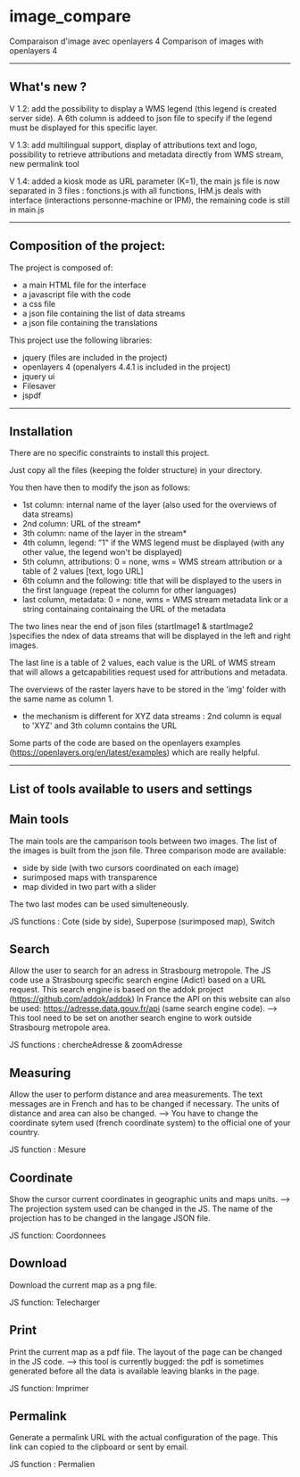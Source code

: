 # image_compare
Comparaison d'image avec openlayers 4
Comparison of images with openlayers 4

-------------
What's new ?
-------------
V 1.2: add the possibility to display a WMS legend (this legend is created server side). A 6th column is addeed to json file to specify if the legend must be displayed for this specific layer.

V 1.3: add multilingual support, display of attributions text and logo, possibility to retrieve attributions and metadata directly from WMS stream, new permalink tool

V 1.4: added a kiosk mode as URL parameter (K=1), the main js file is now separated in 3 files : fonctions.js with all functions, IHM.js deals with interface (interactions personne-machine or IPM), the remaining code is still in main.js

---------------------------
Composition of the project:
---------------------------

The project is composed of:
- a main HTML file for the interface
- a javascript file with the code
- a css file
- a json file containing the list of data streams
- a json file containing the translations

This project use the following libraries:
- jquery (files are included in the project)
- openlayers 4 (openalyers 4.4.1 is included in the project)
- jquery ui
- Filesaver
- jspdf

------------
Installation
------------

There are no specific constraints to install this project.

Just copy all the files (keeping the folder structure) in your directory.

You then have then to modify the json as follows:
- 1st column: internal name of the layer (also used for the overviews of data streams)
- 2nd column: URL of the stream*
- 3th column: name of the layer in the stream*
- 4th column, legend: "1" if the WMS legend must be displayed (with any other value, the legend won't be displayed)
- 5th column, attributions: 0 = none, wms = WMS stream attribution or a table of 2 values [text, logo URL]
- 6th column and the following: title that will be displayed to the users in the first language (repeat the column for other languages)
- last column, metadata: 0 = none, wms = WMS stream metadata link or a string containaing containaing the URL of the metadata

The two lines near the end of json files (startImage1 & startImage2 )specifies the ndex of data streams that will be displayed in the left and right images.

The last line is a table of 2 values, each value is the URL of  WMS stream that will allows a getcapabilities request used for attributions and metadata.

The overviews of the raster layers have to be stored in the 'img' folder with the same name as column 1.

* the mechanism is different for XYZ data streams : 2nd column is equal to 'XYZ' and 3th column contains the URL

Some parts of the code are based on the openlayers examples (https://openlayers.org/en/latest/examples) which are really helpful.

---------------------------------------------
List of tools available to users and settings
---------------------------------------------

Main tools
----------
The main tools are the camparison tools between two images. The list of the images is built from the json file.
Three comparison mode are available:
- side by side (with two cursors coordinated on each image)
- surimposed maps with transparence
- map divided in two part with a slider

The two last modes can be used simulteneously.

JS functions : Cote (side by side), Superpose (surimposed map), Switch 

Search
------

Allow the user to search for an adress in Strasbourg metropole.
The JS code use a Strasbourg specific search engine (Adict) based on a URL request. This search engine is based on the addok project (https://github.com/addok/addok)
In France the API on this website can also be used: https://adresse.data.gouv.fr/api (same search engine code).
--> This tool need to be set on another search engine to work outside Strasbourg metropole area.

JS functions : chercheAdresse & zoomAdresse

Measuring
---------

Allow the user to perform distance and area measurements.
The text messages are in French and has to be changed if necessary. The units of distance and area can also be changed.
--> You have to change the coordinate sytem used (french coordinate system) to the official one of your country.

JS function : Mesure

Coordinate
----------
Show the cursor current coordinates in geographic units and maps units.
--> The projection system used can be changed in the JS. The name of the projection has to be changed in the langage JSON file.

JS function: Coordonnees

Download
--------
Download the current map as a png file.

JS function: Telecharger

Print
-----
Print the current map as a pdf file.
The layout of the page can be changed in the JS code.
--> this tool is currently bugged: the pdf is sometimes generated before all the data is available leaving blanks in the page.

JS function: Imprimer

Permalink
---------
Generate a permalink URL with the actual configuration of the page. This link can copied to the clipboard or sent by email.

JS function : Permalien
